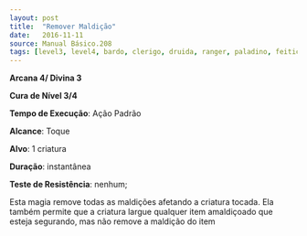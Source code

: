 ```yaml
---
layout: post
title:  "Remover Maldição"
date:   2016-11-11
source: Manual Básico.208
tags: [level3, level4, bardo, clerigo, druida, ranger, paladino, feiticeiro, mago, cura]
---
```


**Arcana 4/ Divina 3**

**Cura de Nível 3/4**

**Tempo de Execução**: Ação Padrão

**Alcance**: Toque

**Alvo**: 1 criatura

**Duração**: instantânea

**Teste de Resistência**: nenhum;

Esta magia remove todas as maldições afetando a criatura tocada. Ela também permite que a criatura largue qualquer item amaldiçoado que esteja segurando, mas não remove a maldição do item